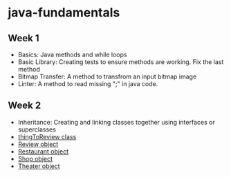 # java-fundamentals

## Week 1
- Basics: Java methods and while loops  
- Basic Library: Creating tests to ensure methods are working. Fix the last method
- Bitmap Transfer: A method to transfrom an input bitmap image
- Linter: A method to read missing ";" in java code. 

## Week 2
- Inheritance: Creating and linking classes together using interfaces or superclasses
 - [thingToReview class](./inheritance/README.md#thingToReview)
 - [Review object](./inheritance/README.md#Review)
 - [Restaurant object](./inheritance/README.md#Restaurant)
 - [Shop object](./inheritance/README.md#Shop)
 - [Theater object](./inheritance/README.md#Theater)

